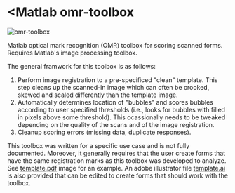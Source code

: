 # <Matlab omr-toolbox

![omr-toolbox](https://github.com/wagner-lab/omr-toolbox/blob/master/docs/omr-toolbox-github.gif)

Matlab optical mark recognition (OMR) toolbox for scoring scanned forms. Requires Matlab's image processing toolbox. 

The general framwork for this toolbox is as follows:

1. Perform image registration to a pre-specificed "clean" template. This step cleans up the scanned-in image which can often be crooked, skewed and scaled differently than the template image.
2. Automatically determines location of "bubbles" and scores bubbles according to user specified thresholds (i.e., looks for bubbles with filled in pixels above some threshold). This ocassionally needs to be tweaked depending on the quality of the scans and of the image registration.
3. Cleanup scoring errors (missing data, duplicate responses). 

This toolbox was written for a specific use case and is not fully documented. Moreover, it generally requires that the user create forms that have the same registration marks as this toolbox was developed to analyze. See [template.pdf](https://github.com/wagner-lab/omr-toolbox/blob/master/docs/template.pdf) image for an example. An adobe illustrator file [template.ai](https://github.com/wagner-lab/omr-toolbox/blob/master/docs/template.ai) is also provided that can be edited to create forms that should work with the toolbox.
